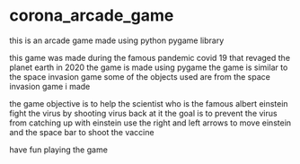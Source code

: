 # corona_arcade_game
this is an arcade game made using python pygame library

this game was made during the famous pandemic covid 19 that revaged the planet earth in 2020 
the game is made using pygame 
the game is similar to the space invasion game 
some of the objects used are from the space invasion game i made 

the game objective is to help the scientist who is the famous albert einstein fight the virus by shooting virus back at it
the goal is to prevent the virus from catching up with einstein 
use the right and left arrows to move einstein and the space bar to shoot the vaccine 

have fun playing the game
